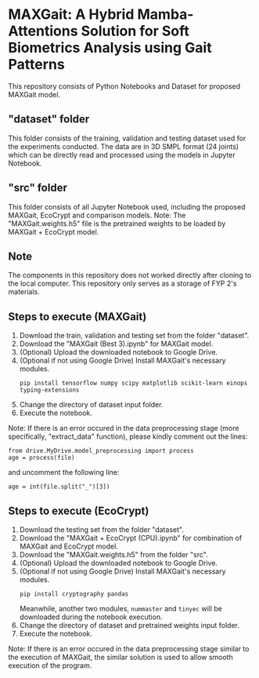 # MAXGait: A Hybrid Mamba-Attentions Solution for Soft Biometrics Analysis using Gait Patterns
This repository consists of Python Notebooks and Dataset for proposed MAXGait model.

## "dataset" folder
This folder consists of the training, validation and testing dataset used for the experiments conducted. The data are in 3D SMPL format (24 joints) which can be directly read and processed using the models in Jupyter Notebook.

## "src" folder
This folder consists of all Jupyter Notebook used, including the proposed MAXGait, EcoCrypt and comparison models.
Note: The "MAXGait.weights.h5" file is the pretrained weights to be loaded by MAXGait + EcoCrypt model.

## Note
The components in this repository does not worked directly after cloning to the local computer. This repository only serves as a storage of FYP 2's materials.

## Steps to execute (MAXGait)
1. Download the train, validation and testing set from the folder "dataset".
2. Download the "MAXGait (Best 3).ipynb" for MAXGait model.
3. (Optional) Upload the downloaded notebook to Google Drive.
4. (Optional if not using Google Drive) Install MAXGait's necessary modules.
   ```
   pip install tensorflow numpy scipy matplotlib scikit-learn einops typing-extensions
   ```
5. Change the directory of dataset input folder.
6. Execute the notebook.

Note: If there is an error occured in the data preprocessing stage (more specifically, "extract_data" function), please kindly comment out the lines:
```
from drive.MyDrive.model_preprocessing import process
age = process(file)
```
and uncomment the following line:
```
age = int(file.split("_")[3])
```

## Steps to execute (EcoCrypt)
1. Download the testing set from the folder "dataset".
2. Download the "MAXGait + EcoCrypt (CPU).ipynb" for combination of MAXGait and EcoCrypt model.
3. Download the "MAXGait.weights.h5" from the folder "src".
4. (Optional) Upload the downloaded notebook to Google Drive.
5. (Optional if not using Google Drive) Install MAXGait's necessary modules.
   ```
   pip install cryptography pandas
   ```
   Meanwhile, another two modules, `nummaster` and `tinyec` will be downloaded during the notebook execution.
6. Change the directory of dataset and pretrained weights input folder.
7. Execute the notebook.

Note: If there is an error occured in the data preprocessing stage similar to the execution of MAXGait, the similar solution is used to allow smooth execution of the program.
